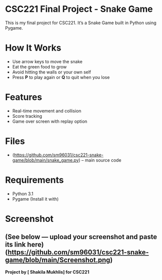 # CSC221 Final Project - Snake Game

This is my final project for CSC221. It’s a Snake Game built in Python using Pygame.

# How It Works

- Use arrow keys to move the snake
- Eat the green food to grow
- Avoid hitting the walls or your own self
- Press **P** to play again or **Q** to quit when you lose

# Features
- Real-time movement and collision 
- Score tracking
- Game over screen with replay option

#  Files 

- (https://github.com/sm96031/csc221-snake-game/blob/main/snake_game.py) – main source code

#  Requirements

- Python 3.1
- Pygame (Install it with)

#  Screenshot

(See below — upload your screenshot and paste its link here)
(https://github.com/sm96031/csc221-snake-game/blob/main/Screenshot.png)
---

**Project by [ Shakila Mukhlis] for CSC221**
